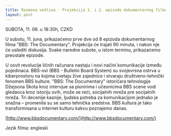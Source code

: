```yaml
---
title: Razmena veština - Projekcija 1. i 2. epizode dokumentarnog filma "BBS - The Documentary"
layout: post
---
```

SUBOTA, 11. 06. u 18:30h, CZKD

U subotu, 11. juna, prikazaćemo prve dve od 8 epizoda dokumentarnog filma "BBS:
The Documentary". Projekcija će trajati 90 minuta, i nakon nje će uslediti
diskusija. Svake naredne subote, u istom terminu, prikazaćemo preostale
epizode.

U osvit revolucije ličnih računara nastaju i novi načini komunikacije između
pojedinaca. BBS-ovi (BBS - Bulletin Board System) su svojevrsna ostrva u
kiberprostoru na kojima cvetaju žive zajednice i stvaraju društveno-tehnički
fenomen BBS kulture. "BBS: The Documentary" istoričara tehnologije Džejsona
Skota kroz intervjue sa pionirima i učesnicima BBS scene vodi gledaoca kroz
istoriju ovih, može se reći, socijalnih mreža pre socijalnih mreža. Tri
decenije kasnije, ljudska potreba za komunikacijom jednako je snažna –
promenila su se samo tehnička sredstva. BBS kultura je tako transformisana u
internet kulturu kakvu poznajemo danas.

[http://www.bbsdocumentary.com/](http://www.bbsdocumentary.com/)

Jezik filma: engleski
